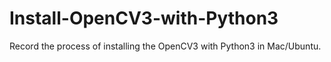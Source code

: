 # Install-OpenCV3-with-Python3
Record the process of installing the OpenCV3 with Python3 in Mac/Ubuntu.
